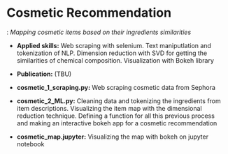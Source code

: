 # Cosmetic Recommendation
 : *Mapping cosmetic items based on their ingredients similarities* 
 
* **Applied skills:** Web scraping with selenium. Text maniputlation and tokenization of NLP. Dimension reduction with SVD for getting the similarities of chemical composition. Visualization with Bokeh library 
* **Publication:** (TBU) 

* **cosmetic_1_scraping.py:** Web scraping cosmetic data from Sephora 
* **cosmetic_2_ML.py:** Cleaning data and tokenizing the ingredients from item descriptions. Visualizing the item map with the dimensional reduction technique. Defining a function for all this previous process and making an interactive bokeh app for a cosmetic recommendation
* **cosmetic_map.jupyter:** Visualizing the map with bokeh on jupyter notebook

